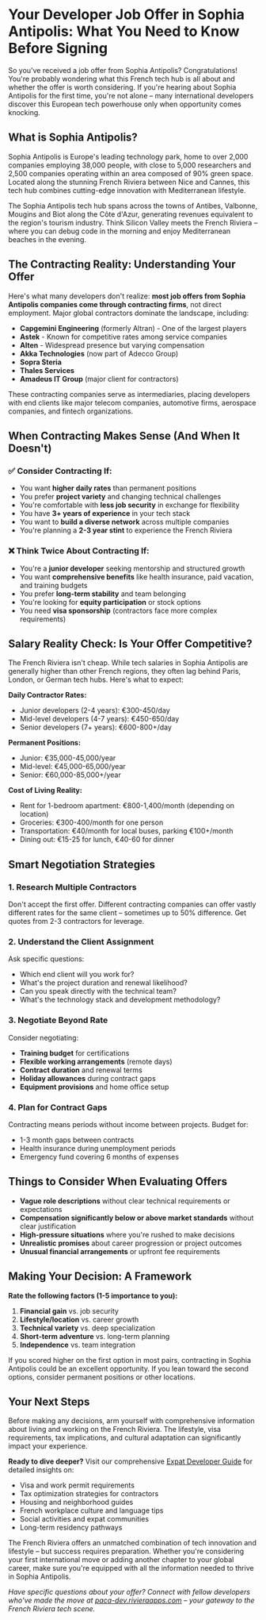 # Your Developer Job Offer in Sophia Antipolis: What You Need to Know Before Signing

So you've received a job offer from Sophia Antipolis? Congratulations! You're probably wondering what this French tech hub is all about and whether the offer is worth considering. If you're hearing about Sophia Antipolis for the first time, you're not alone – many international developers discover this European tech powerhouse only when opportunity comes knocking.

## What is Sophia Antipolis?

Sophia Antipolis is Europe's leading technology park, home to over 2,000 companies employing 38,000 people, with close to 5,000 researchers and 2,500 companies operating within an area composed of 90% green space. Located along the stunning French Riviera between Nice and Cannes, this tech hub combines cutting-edge innovation with Mediterranean lifestyle.

The Sophia Antipolis tech hub spans across the towns of Antibes, Valbonne, Mougins and Biot along the Côte d'Azur, generating revenues equivalent to the region's tourism industry. Think Silicon Valley meets the French Riviera – where you can debug code in the morning and enjoy Mediterranean beaches in the evening.

## The Contracting Reality: Understanding Your Offer

Here's what many developers don't realize: **most job offers from Sophia Antipolis companies come through contracting firms**, not direct employment. Major global contractors dominate the landscape, including:

- **Capgemini Engineering** (formerly Altran) - One of the largest players
- **Astek** - Known for competitive rates among service companies
- **Alten** - Widespread presence but varying compensation
- **Akka Technologies** (now part of Adecco Group)
- **Sopra Steria**
- **Thales Services**
- **Amadeus IT Group** (major client for contractors)

These contracting companies serve as intermediaries, placing developers with end clients like major telecom companies, automotive firms, aerospace companies, and fintech organizations.

## When Contracting Makes Sense (And When It Doesn't)

### ✅ **Consider Contracting If:**
- You want **higher daily rates** than permanent positions
- You prefer **project variety** and changing technical challenges
- You're comfortable with **less job security** in exchange for flexibility
- You have **3+ years of experience** in your tech stack
- You want to **build a diverse network** across multiple companies
- You're planning a **2-3 year stint** to experience the French Riviera

### ❌ **Think Twice About Contracting If:**
- You're a **junior developer** seeking mentorship and structured growth
- You want **comprehensive benefits** like health insurance, paid vacation, and training budgets
- You prefer **long-term stability** and team belonging
- You're looking for **equity participation** or stock options
- You need **visa sponsorship** (contractors face more complex requirements)

## Salary Reality Check: Is Your Offer Competitive?

The French Riviera isn't cheap. While tech salaries in Sophia Antipolis are generally higher than other French regions, they often lag behind Paris, London, or German tech hubs. Here's what to expect:

**Daily Contractor Rates:**
- Junior developers (2-4 years): €300-450/day
- Mid-level developers (4-7 years): €450-650/day  
- Senior developers (7+ years): €600-800+/day

**Permanent Positions:**
- Junior: €35,000-45,000/year
- Mid-level: €45,000-65,000/year
- Senior: €60,000-85,000+/year

**Cost of Living Reality:**
- Rent for 1-bedroom apartment: €800-1,400/month (depending on location)
- Groceries: €300-400/month for one person
- Transportation: €40/month for local buses, parking €100+/month
- Dining out: €15-25 for lunch, €40-60 for dinner

## Smart Negotiation Strategies

### 1. **Research Multiple Contractors**
Don't accept the first offer. Different contracting companies can offer vastly different rates for the same client – sometimes up to 50% difference. Get quotes from 2-3 contractors for leverage.

### 2. **Understand the Client Assignment**
Ask specific questions:
- Which end client will you work for?
- What's the project duration and renewal likelihood?
- Can you speak directly with the technical team?
- What's the technology stack and development methodology?

### 3. **Negotiate Beyond Rate**
Consider negotiating:
- **Training budget** for certifications
- **Flexible working arrangements** (remote days)
- **Contract duration** and renewal terms
- **Holiday allowances** during contract gaps
- **Equipment provisions** and home office setup

### 4. **Plan for Contract Gaps**
Contracting means periods without income between projects. Budget for:
- 1-3 month gaps between contracts
- Health insurance during unemployment periods
- Emergency fund covering 6 months of expenses

## Things to Consider When Evaluating Offers

- **Vague role descriptions** without clear technical requirements or expectations
- **Compensation significantly below or above market standards** without clear justification
- **High-pressure situations** where you're rushed to make decisions
- **Unrealistic promises** about career progression or project outcomes
- **Unusual financial arrangements** or upfront fee requirements

## Making Your Decision: A Framework

**Rate the following factors (1-5 importance to you):**

1. **Financial gain** vs. job security
2. **Lifestyle/location** vs. career growth  
3. **Technical variety** vs. deep specialization
4. **Short-term adventure** vs. long-term planning
5. **Independence** vs. team integration

If you scored higher on the first option in most pairs, contracting in Sophia Antipolis could be an excellent opportunity. If you lean toward the second options, consider permanent positions or other locations.

## Your Next Steps

Before making any decisions, arm yourself with comprehensive information about living and working on the French Riviera. The lifestyle, visa requirements, tax implications, and cultural adaptation can significantly impact your experience.

**Ready to dive deeper?** Visit our comprehensive [Expat Developer Guide](https://paca-dev.rivieraapps.com) for detailed insights on:
- Visa and work permit requirements
- Tax optimization strategies for contractors  
- Housing and neighborhood guides
- French workplace culture and language tips
- Social activities and expat communities
- Long-term residency pathways

The French Riviera offers an unmatched combination of tech innovation and lifestyle – but success requires preparation. Whether you're considering your first international move or adding another chapter to your global career, make sure you're equipped with all the information needed to thrive in Sophia Antipolis.

*Have specific questions about your offer? Connect with fellow developers who've made the move at [paca-dev.rivieraapps.com](https://paca-dev.rivieraapps.com) – your gateway to the French Riviera tech scene.*